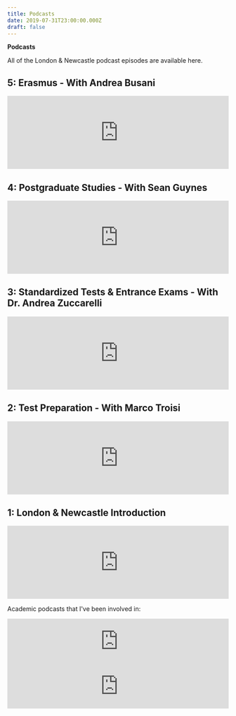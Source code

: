 ```yaml
---
title: Podcasts
date: 2019-07-31T23:00:00.000Z
draft: false
---
```

**Podcasts**

All of the London & Newcastle podcast episodes are available here.



## 5: Erasmus - With Andrea Busani

<iframe width="100%" height="166" scrolling="no" frameborder="no" allow="autoplay" src="https://w.soundcloud.com/player/?url=https%3A//api.soundcloud.com/tracks/728789731&color=%23ff5500&auto_play=false&hide_related=false&show_comments=true&show_user=true&show_reposts=false&show_teaser=true"></iframe>



## 4: Postgraduate Studies - With Sean Guynes

<iframe width="100%" height="166" scrolling="no" frameborder="no" allow="autoplay" src="https://w.soundcloud.com/player/?url=https%3A//api.soundcloud.com/tracks/724902109&color=%23ff5500&auto_play=false&hide_related=false&show_comments=true&show_user=true&show_reposts=false&show_teaser=true"></iframe>



## 3: Standardized Tests & Entrance Exams - With Dr. Andrea Zuccarelli

<iframe width="100%" height="166" scrolling="no" frameborder="no" allow="autoplay" src="https://w.soundcloud.com/player/?url=https%3A//api.soundcloud.com/tracks/718178026&color=%23ff5500&auto_play=false&hide_related=false&show_comments=true&show_user=true&show_reposts=false&show_teaser=true"></iframe>



## 2: Test Preparation - With Marco Troisi

<iframe width="100%" height="166" scrolling="no" frameborder="no" allow="autoplay" src="https://w.soundcloud.com/player/?url=https%3A//api.soundcloud.com/tracks/714936715&color=%23ff5500&auto_play=false&hide_related=false&show_comments=true&show_user=true&show_reposts=false&show_teaser=true"></iframe>



## 1: London & Newcastle Introduction

<iframe width="100%" height="166" scrolling="no" frameborder="no" allow="autoplay" src="https://w.soundcloud.com/player/?url=https%3A//api.soundcloud.com/tracks/710258731&color=%23ff5500&auto_play=false&hide_related=false&show_comments=true&show_user=true&show_reposts=false&show_teaser=true"></iframe>



Academic podcasts that I've been involved in:

<iframe src="https://anchor.fm/the-nerve/embed/episodes/Ep-11-Academic-Writing-e2ck6n/a-a5plug" height="102px" width="100%" frameborder="0" scrolling="no"></iframe>

<iframe src="https://anchor.fm/the-nerve/embed/episodes/Ep-01-Teresa-Deevy-e16h15/a-a2n499" height="102px" width="100%" frameborder="0" scrolling="no"></iframe>
